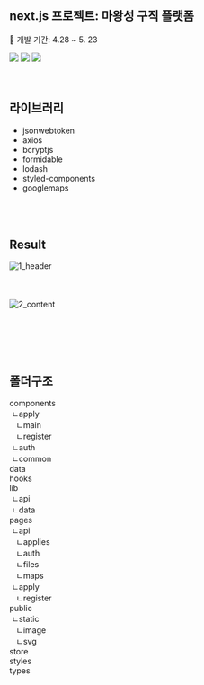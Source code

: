 ## next.js 프로젝트: 마왕성 구직 플랫폼
:calendar: 개발 기간: 4.28 ~ 5. 23  
<div>
  <img src="https://img.shields.io/badge/next.js-000000?style=for-the-badge&logo-appveyor&logo=next.js&logoColor=white"/>
  <img src="https://img.shields.io/badge/TypeScript-3178C6?style=for-the-badge&logo-appveyor&logo=TypeScript&logoColor=white"/>
  <img src="https://img.shields.io/badge/redux-764ABC?style=for-the-badge&logo-appveyor&logo=redux&logoColor=white"/>
 </div>
<br/><br/>


## 라이브러리
- jsonwebtoken  
- axios  
- bcryptjs  
- formidable  
- lodash  
- styled-components  
- googlemaps  
<br/><br/><br/>

## Result
 ![1_header](https://user-images.githubusercontent.com/50893303/169723392-2584c238-2541-45d9-a539-143e10cf98b6.png)
<br/><br/><br/><br/>
![2_content](https://user-images.githubusercontent.com/50893303/169723555-c9f0f141-139a-416a-9600-aa36d6fcc59d.png)


<br/><br/><br/><br/>
## 폴더구조
components  
 &nbsp;ㄴapply  
 &nbsp;&nbsp;&nbsp;ㄴmain  
 &nbsp;&nbsp;&nbsp;ㄴregister  
 &nbsp;ㄴauth  
 &nbsp;ㄴcommon  
data  
hooks  
lib  
 &nbsp;ㄴapi  
 &nbsp;ㄴdata  
pages  
 &nbsp;ㄴapi  
  &nbsp;&nbsp;&nbsp;ㄴapplies    
  &nbsp;&nbsp;&nbsp;ㄴauth  
  &nbsp;&nbsp;&nbsp;ㄴfiles    
  &nbsp;&nbsp;&nbsp;ㄴmaps    
 &nbsp;ㄴapply  
  &nbsp;&nbsp;&nbsp;ㄴregister   
public  
 &nbsp;ㄴstatic  
  &nbsp;&nbsp;&nbsp;ㄴimage  
  &nbsp;&nbsp;&nbsp;ㄴsvg  
store  
styles  
types  
  
